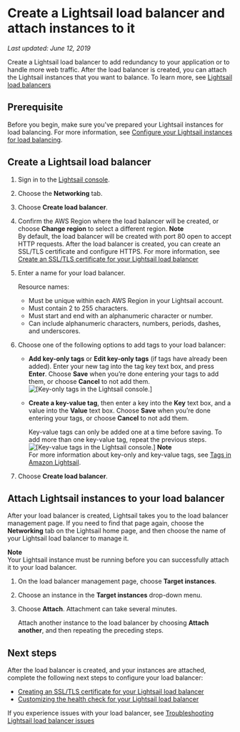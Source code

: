 # Create a Lightsail load balancer and attach instances to it<a name="create-lightsail-load-balancer-and-attach-lightsail-instances"></a>

 *Last updated: June 12, 2019* 

Create a Lightsail load balancer to add redundancy to your application or to handle more web traffic\. After the load balancer is created, you can attach the Lightsail instances that you want to balance\. To learn more, see [Lightsail load balancers](understanding-lightsail-load-balancers.md)

## Prerequisite<a name="create-lightsail-load-balancer-prerequisite"></a>

Before you begin, make sure you've prepared your Lightsail instances for load balancing\. For more information, see [Configure your Lightsail instances for load balancing](configure-lightsail-instances-for-load-balancing.md)\.

## Create a Lightsail load balancer<a name="create-lightsail-load-balancer"></a>

1. Sign in to the [Lightsail console](https://lightsail.aws.amazon.com/)\.

1. Choose the **Networking** tab\.

1. Choose **Create load balancer**\.

1. Confirm the AWS Region where the load balancer will be created, or choose **Change region** to select a different region\.
**Note**  
By default, the load balancer will be created with port 80 open to accept HTTP requests\. After the load balancer is created, you can create an SSL/TLS certificate and configure HTTPS\. For more information, see [Create an SSL/TLS certificate for your Lightsail load balancer](create-tls-ssl-certificate-and-attach-to-lightsail-load-balancer-https.md)

1. Enter a name for your load balancer\.

   Resource names:
   + Must be unique within each AWS Region in your Lightsail account\.
   + Must contain 2 to 255 characters\.
   + Must start and end with an alphanumeric character or number\.
   + Can include alphanumeric characters, numbers, periods, dashes, and underscores\.

1. Choose one of the following options to add tags to your load balancer:
   + **Add key\-only tags** or **Edit key\-only tags** \(if tags have already been added\)\. Enter your new tag into the tag key text box, and press **Enter**\. Choose **Save** when you’re done entering your tags to add them, or choose **Cancel** to not add them\.  
![\[Key-only tags in the Lightsail console.\]](https://d9yljz1nd5001.cloudfront.net/en_us/cdafd3c2a6d9edfefee89eda217b0068/images/amazon-lightsail-key-only-tags.png)
   + **Create a key\-value tag**, then enter a key into the **Key** text box, and a value into the **Value** text box\. Choose **Save** when you’re done entering your tags, or choose **Cancel** to not add them\.

     Key\-value tags can only be added one at a time before saving\. To add more than one key\-value tag, repeat the previous steps\.  
![\[Key-value tags in the Lightsail console.\]](https://d9yljz1nd5001.cloudfront.net/en_us/cdafd3c2a6d9edfefee89eda217b0068/images/amazon-lightsail-key-value-tag.png)
**Note**  
For more information about key\-only and key\-value tags, see [Tags in Amazon Lightsail](amazon-lightsail-tags.md)\.

1. Choose **Create load balancer**\.

## Attach Lightsail instances to your load balancer<a name="attach-lightsail-instances-to-load-balancer"></a>

After your load balancer is created, Lightsail takes you to the load balancer management page\. If you need to find that page again, choose the **Networking** tab on the Lightsail home page, and then choose the name of your Lightsail load balancer to manage it\.

**Note**  
Your Lightsail instance must be running before you can successfully attach it to your load balancer\.

1. On the load balancer management page, choose **Target instances**\.

1. Choose an instance in the **Target instances** drop\-down menu\.

1. Choose **Attach**\. Attachment can take several minutes\.

   Attach another instance to the load balancer by choosing **Attach another**, and then repeating the preceding steps\.

## Next steps<a name="create-load-balancer-attach-instances-next-steps"></a>

After the load balancer is created, and your instances are attached, complete the following next steps to configure your load balancer:
+ [Creating an SSL/TLS certificate for your Lightsail load balancer](create-tls-ssl-certificate-and-attach-to-lightsail-load-balancer-https.md)
+ [Customizing the health check for your Lightsail load balancer](enable-set-up-health-checking-for-lightsail-load-balancer-metrics.md)

If you experience issues with your load balancer, see [Troubleshooting Lightsail load balancer issues](troubleshooting-lightsail-load-balancer-issues.md)